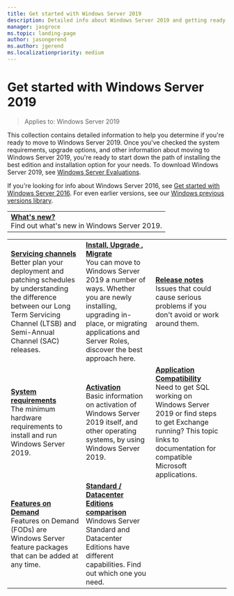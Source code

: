 ```yaml
---
title: Get started with Windows Server 2019
description: Detailed info about Windows Server 2019 and getting ready to deploy, upgrade, or migrate.
manager: jasgroce
ms.topic: landing-page
author: jasongerend
ms.author: jgerend
ms.localizationpriority: medium
---
```

# Get started with Windows Server 2019

> Applies to: Windows Server 2019

This collection contains detailed information to help you determine if you're ready to move to Windows Server 2019. Once you've checked the system requirements, upgrade options, and other information about moving to Windows Server 2019, you're ready to start down the path of installing the best edition and installation option for your needs. To download Windows Server 2019, see [Windows Server Evaluations](https://www.microsoft.com/evalcenter/evaluate-windows-server-2019).

If you're looking for info about Windows Server 2016, see [Get started with Windows Server 2016](../get-started/server-basics.md). For even earlier versions, see our [Windows previous versions library](/previous-versions/windows/).

|       |
|   -   |
| [**What's new?**](whats-new-19.md)<br>Find out what's new in Windows Server 2019. |

|       |        |        |
|   -   |   -    |   -    |
| [**Servicing channels**](servicing-channels-19.md) <br>Better plan your deployment and patching schedules by understanding the difference between our Long Term Servicing Channel (LTSB) and Semi-Annual Channel (SAC) releases. | [**Install, Upgrade , Migrate**](install-upgrade-migrate-19.md) <br>You can move to Windows Server 2019 a number of ways. Whether you are newly installing, upgrading in-place, or migrating applications and Server Roles, discover the best approach here. | [**Release notes**](rel-notes-19.md) <br>Issues that could cause serious problems if you don't avoid or work around them.   |
| [**System requirements**](sys-reqs-19.md) <br>The minimum hardware requirements to install and run Windows Server 2019. | [**Activation**](activation-19.md) <br>Basic information on activation of Windows Server 2019 itself, and other operating systems, by using Windows Server 2019.  | [**Application Compatibility**](app-compat-19.md)<br>Need to get SQL working on Windows Server 2019 or find steps to get Exchange running? This topic links to documentation for compatible Microsoft applications. |
| [**Features on Demand**](install-fod-19.md)<br>Features on Demand (FODs) are Windows Server feature packages that can be added at any time. |  [**Standard / Datacenter Editions comparison**](editions-comparison-19.md)<br>Windows Server Standard and Datacenter Editions have different capabilities. Find out which one you need. |
